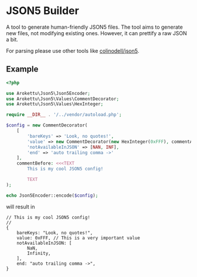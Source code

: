 # JSON5 Builder

A tool to generate human-friendly JSON5 files.
The tool aims to generate new files, not modifying existing ones.
However, it can prettify a raw JSON a bit. 

For parsing please use other tools like [colinodell/json5](https://packagist.org/packages/colinodell/json5).

## Example

```php
<?php

use Arokettu\Json5\Json5Encoder;
use Arokettu\Json5\Values\CommentDecorator;
use Arokettu\Json5\Values\HexInteger;

require __DIR__ . '/../vendor/autoload.php';

$config = new CommentDecorator(
    [
        'bareKeys' => 'Look, no quotes!',
        'value' => new CommentDecorator(new HexInteger(0xFFF), commentAfter: 'This is a very important value'),
        'notAvailableInJSON' => [NAN, INF],
        'end' => 'auto trailing comma ->'
    ],
    commentBefore: <<<TEXT
        This is my cool JSON5 config!

        TEXT
);

echo Json5Encoder::encode($config);
```

will result in

```json5
// This is my cool JSON5 config!
//
{
    bareKeys: "Look, no quotes!",
    value: 0xFFF, // This is a very important value
    notAvailableInJSON: [
        NaN,
        Infinity,
    ],
    end: "auto trailing comma ->",
}
```

